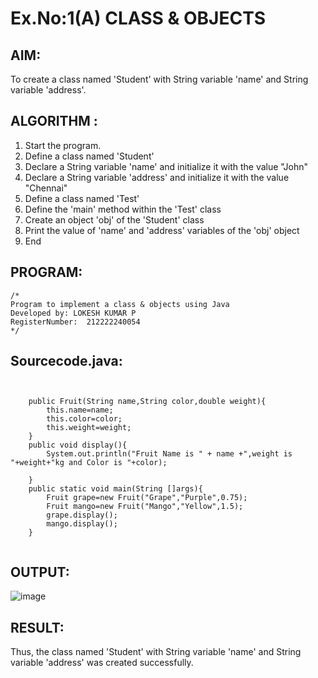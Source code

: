 # Ex.No:1(A) CLASS & OBJECTS

## AIM:
To create a class named 'Student' with String variable 'name' and String variable 'address'.

## ALGORITHM :
1.	Start the program.
2.	Define a class named 'Student'
3.	Declare a String variable 'name' and initialize it with the value "John"
4.	Declare a String variable 'address' and initialize it with the value "Chennai"
5.	Define a class named 'Test'
6.	Define the 'main' method within the 'Test' class
7.	Create an object 'obj' of the 'Student' class
8.	Print the value of 'name' and 'address' variables of the 'obj' object
9.	End



## PROGRAM:
 ```
/*
Program to implement a class & objects using Java
Developed by: LOKESH KUMAR P
RegisterNumber:  212222240054
*/
```

## Sourcecode.java:
```

    
    public Fruit(String name,String color,double weight){
        this.name=name;
        this.color=color;
        this.weight=weight;
    }
    public void display(){
        System.out.println("Fruit Name is " + name +",weight is "+weight+"kg and Color is "+color);
        
    }
    public static void main(String []args){
        Fruit grape=new Fruit("Grape","Purple",0.75);
        Fruit mango=new Fruit("Mango","Yellow",1.5);
        grape.display();
        mango.display();
    }
    
```







## OUTPUT:
![image](https://github.com/user-attachments/assets/ab301076-d155-4abc-beaf-c3d6a57c4deb)




## RESULT:
Thus, the class named 'Student' with String variable 'name' and String variable 'address' was created successfully.
